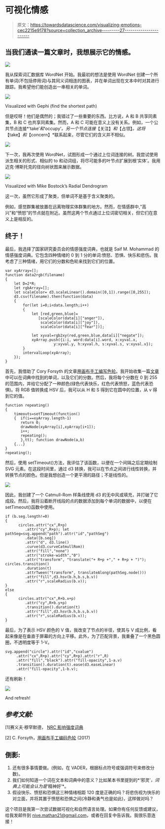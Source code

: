 # 可视化情感

> 原文：<https://towardsdatascience.com/visualizing-emotions-cec2215e9178?source=collection_archive---------27----------------------->

## 当我们通读一篇文章时，我想展示它的情感。

![](img/ddfa4f4e807f0ca60dab1c41ecc4d4e3.png)

我从探索词汇数据库 WordNet 开始。我最初的想法是使用 WordNet 创建一个所有单词(不包括停用词)与其同义词相连的图表，并在单词出现在文本中时对其进行跟踪。我希望他们能创造出一串相关的单词。

![](img/96a30b235619b29269a8c9dfc7a8554c.png)

Visualized with Gephi (find the shortest path)

但是哎呀！他们是偶然的；我错过了一些重要的东西。比方说，A 和 B 共享同素集，B 和 C 也共享同素集。然而，A 和 C 可能在意义上没有关系。例如，一个公共节点连接*‘take’*和*‘occupy’*。另一个节点连接*【关注】*和*【占领】*。这将*【take】*和*【concern】*联系起来，尽管它们的含义并不相似。

![](img/613cec64a1e66d916568122d9d4fed07.png)

下一次，我再次使用 WordNet，试图形成一个通过上位词连接的树。我尝试使用派生相关的形式、相似的 to 和动词组，将尽可能多的叶节点扩展到根‘实体’。我用迈克·博斯托克的径向树状图来展示数据。

![](img/18d3308debeeb2c14060ef83ab2d2382.png)

Visualized with Mike Bostock’s Radial Dendrogram

这一次，虽然它形成了聚类，但单词不是基于含义聚类的。

例如，感觉群集被放置在远离物理实体群集的地方。然而，在情感群中,“高兴”和“愤怒”的节点就在附近。虽然这两个节点通过上位词密切相关，但它们在意义上是相反的。

## 终于！

最后，我选择了国家研究委员会的情感强度词典，也就是 Saif M. Mohammad 的情感强度词典。它包含四种情绪的 0 到 1 分的单词:愤怒、恐惧、快乐和悲伤。我考虑了三种情绪，用它们的分数和色轮来找到它们的位置。

```
var xyArray=[];
function data2rgb(filename)
{
    let D=2*R;
    let rgbArray=[];
    let scaleColor= d3.scaleLinear().domain([0,1]).range([0,255]);
    d3.csv(filename).then(function(data) 
    {
        for(let i=0;i<data.length;i++)
        {
            let [red,green,blue]=
               [scaleColor(data[i]["anger"]),
                scaleColor(data[i]["joy"]),
                scaleColor(data[i]["fear"])];

            let xyval=rgb2xy(red,green,blue,data[i]["negate"]);
            xyArray.push({i:i, word:data[i].word, x:xyval.x,
                      y:xyval.y, h:xyval.h, s:xyval.s, v:xyval.v});
        }   
        intervalLoop(xyArray);
    });
}
```

首先，我借助了 Cory Forsyth 的文章[用画布手工编写色轮](https://medium.com/@bantic/hand-coding-a-color-wheel-with-canvas-78256c9d7d43)。我开始收集一篇[文章](http://shortstoriesshort.com/story/hansel-and-gretel/)中可以在词典中找到的单词，以及它们的分数。然后，我将每个分数在 0 到 255 的范围内，并给它分配了一种颜色(绿色代表快乐，红色代表愤怒，蓝色代表恐惧)。将 RGB 值转换成 HSV 后，我可以从 H 和 S 得到它在圆中的位置，从 v 得到它的值。

```
function repeating()
{
    timeouts=setTimeout(function()
    {  if(i==xyArray.length-1) 
       return 0;
       drawNode(xyArray[i],xyArray[i+1]);
       i++;
       repeating();
       },tt); function drawNode(a,b)
    {...}
}
repeating();
```

然后，使用 setTimeout()方法，我评估了该函数，以便在一个间隔之后定期绘制 SVG 元素。在这段时间里，通过 d3 转换，我可以在节点之间进行线性转换，并转换节点的颜色。但是我想创造一个更平滑的路径；不是线性的。

![](img/38a0d5043ee42860d29cfae26317988f.png)

因此，我创建了一个 Catmull-Rom 样条线使用 d3 的无中风或填充，并打破了它成段。然后，我将沿着断开线段的点的数据添加到每个单词的数据中，以便在 setTimeout()函数中使用。

```
if (b.seg.length!=0)
{ 
      circles.attr("cx",R+p)
         .attr("cy",R+p); let pathSeg=svg.append("path").attr("id","pathSeg")
         .data([b.seg])
         .attr("d", d3.line()
         .curve(d3.curveCatmullRom))
         .attr("fill","none")
         .attr("stroke-width","0")
         .attr("transform", "translate("+ R+p +"," + R+p + ")"); circles.transition()
         .duration(t)
         .attrTween("transform", translateAlong(pathSeg.node()))
         .attr("fill",d3.hsv(b.h,b.s,b.v))
         .attr("r",scaleRadius(b.v));
}
else
{
      circles.attr("cx",R+b.x+p)
         .attr("cy",R+b.y+p)
         .transition().duration(t)
         .attr("fill",d3.hsv(b.h,b.s,b.v))
         .attr("r",scaleRadius(b.v));
}
```

最后，为了表示 HSV 颜色的 V 值，我改变了节点的半径，使其与 V 成比例，看起来像是在垂直于屏幕的方向上平移。此外，为了匹配背景，我重叠了一个黑色圆圈，不透明度等于 1-V。

```
svg.append("circle").attr("id","cvalue")
     .attr("cx",R+p).attr("cy",R+p).attr("r",R)
     .attr("fill","black").attr("fill-opacity",1-a.v)
     .transition().duration(t).ease(d3.easeLinear)
     .attr("fill-opacity",1-b.v);
```

还有刷新！

![](img/ddfa4f4e807f0ca60dab1c41ecc4d4e3.png)

And refresh!

## *参考文献:*

[1]赛义夫·穆罕默德， [NRC 影响强度词典](https://saifmohammad.com/WebPages/AffectIntensity.htm)

[2] C. Forsyth，[用画布手工编码色轮](https://medium.com/@bantic/hand-coding-a-color-wheel-with-canvas-78256c9d7d43) (2017)

## **倒影:**

1.  还有很多事情要做。(例如，在 VADER，根据标点符号或强调符号来修改分数)。
2.  我们如何知道一个词在文本和词典中的意义？比如某本书里提到的*‘邪灵’*，词典上可能会认为是*‘精神好’*。
3.  假设快乐、愤怒和恐惧这三种情绪相距 120 度是正确的吗？将悲伤视为快乐的对立面，并将其置于愤怒和恐惧之间(冷静和勇气也是如此)，这样做对吗？

这个项目是我第一次尝试数据可视化和自然语言处理。如果你有任何反馈或建议，给我发邮件到 nive.mathan21@gmail.com，或者在回复中告诉我。我很乐意连接！